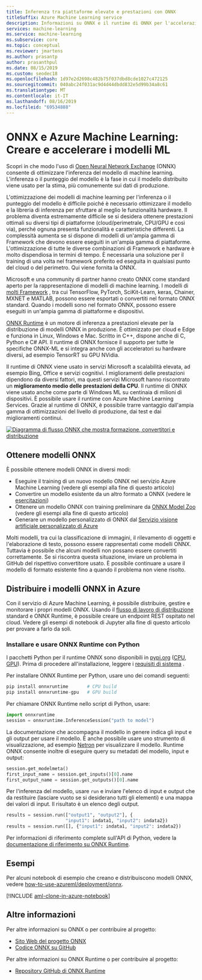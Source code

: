 ```yaml
---
title: Inferenza tra piattaforme elevate e prestazioni con ONNX
titleSuffix: Azure Machine Learning service
description: Informazioni su ONNX e il runtime di ONNX per l'accelerazione dei modelli
services: machine-learning
ms.service: machine-learning
ms.subservice: core
ms.topic: conceptual
ms.reviewer: jmartens
ms.author: prasantp
author: prasanthpul
ms.date: 08/15/2019
ms.custom: seodec18
ms.openlocfilehash: 1d97e2d2698c482b75f037dbd8cde1027c472125
ms.sourcegitcommit: 040abc24f031ac9d4d44dbdd832e5d99b34a8c61
ms.translationtype: MT
ms.contentlocale: it-IT
ms.lasthandoff: 08/16/2019
ms.locfileid: "69534888"
---
```

# <a name="onnx-and-azure-machine-learning-create-and-accelerate-ml-models"></a>ONNX e Azure Machine Learning: Creare e accelerare i modelli ML

Scopri in che modo l'uso di [Open Neural Network Exchange](https://onnx.ai) (ONNX) consente di ottimizzare l'inferenza del modello di machine learning. L'inferenza o il punteggio del modello è la fase in cui il modello distribuito viene usato per la stima, più comunemente sui dati di produzione. 

L'ottimizzazione dei modelli di machine learning per l'inferenza o il punteggio del modello è difficile poiché è necessario ottimizzare il modello e la libreria di inferenza per sfruttare al meglio le funzionalità hardware. Il problema diventa estremamente difficile se si desidera ottenere prestazioni ottimali su diversi tipi di piattaforme (cloud/perimetrale, CPU/GPU e così via), perché ognuna presenta funzionalità e caratteristiche differenti. La complessità aumenta se si dispone di modelli di un'ampia gamma di Framework che devono essere eseguiti in un'ampia gamma di piattaforme. L'ottimizzazione di tutte le diverse combinazioni di Framework e hardware è molto dispendiosa in termini di tempo. È necessaria una soluzione per il training di una volta nel framework preferito ed eseguita in qualsiasi punto del cloud o del perimetro. Qui viene fornita la ONNX.

Microsoft e una community di partner hanno creato ONNX come standard aperto per la rappresentazione di modelli di machine learning. I modelli di [molti Framework](https://onnx.ai/supported-tools) , tra cui TensorFlow, PyTorch, SciKit-Learn, keras, Chainer, MXNET e MATLAB, possono essere esportati o convertiti nel formato ONNX standard. Quando i modelli sono nel formato ONNX, possono essere eseguiti in un'ampia gamma di piattaforme e dispositivi.

[ONNX Runtime](https://github.com/Microsoft/onnxruntime) è un motore di inferenza a prestazioni elevate per la distribuzione di modelli ONNX in produzione. È ottimizzato per cloud e Edge e funziona in Linux, Windows e Mac. Scritto in C++, dispone anche di C, Python e C# API. Il runtime di ONNX fornisce il supporto per tutte le specifiche ONNX-ML e si integra anche con gli acceleratori su hardware diversi, ad esempio TensorRT su GPU NVidia.

Il runtime di ONNX viene usato in servizi Microsoft a scalabilità elevata, ad esempio Bing, Office e servizi cognitivi. I miglioramenti delle prestazioni dipendono da diversi fattori, ma questi servizi Microsoft hanno riscontrato un __miglioramento medio delle prestazioni della CPU__. Il runtime di ONNX viene usato anche come parte di Windows ML su centinaia di milioni di dispositivi. È possibile usare il runtime con Azure Machine Learning Services. Grazie al runtime di ONNX, è possibile trarre vantaggio dall'ampia gamma di ottimizzazioni del livello di produzione, dai test e dai miglioramenti continui.

[![Diagramma di flusso ONNX che mostra formazione, convertitori e distribuzione](media/concept-onnx/onnx.png)](./media/concept-onnx/onnx.png#lightbox)

## <a name="get-onnx-models"></a>Ottenere modelli ONNX

È possibile ottenere modelli ONNX in diversi modi:
+ Eseguire il training di un nuovo modello ONNX nel servizio Azure Machine Learning (vedere gli esempi alla fine di questo articolo)
+ Convertire un modello esistente da un altro formato a ONNX (vedere le [esercitazioni](https://github.com/onnx/tutorials)) 
+ Ottenere un modello ONNX con training preliminare da [ONNX Model Zoo](https://github.com/onnx/models) (vedere gli esempi alla fine di questo articolo)
+ Generare un modello personalizzato di ONNX dal [Servizio visione artificiale personalizzato di Azure](https://docs.microsoft.com/azure/cognitive-services/Custom-Vision-Service/) 

Molti modelli, tra cui la classificazione di immagini, il rilevamento di oggetti e l'elaborazione di testo, possono essere rappresentati come modelli ONNX. Tuttavia è possibile che alcuni modelli non possano essere convertiti correttamente. Se si riscontra questa situazione, inviare un problema in GitHub del rispettivo convertitore usato. È possibile continuare a usare il modello di formato esistente fino a quando il problema non viene risolto.

## <a name="deploy-onnx-models-in-azure"></a>Distribuire i modelli ONNX in Azure

Con il servizio di Azure Machine Learning, è possibile distribuire, gestire e monitorare i propri modelli ONNX. Usando il [flusso di lavoro di distribuzione](concept-model-management-and-deployment.md) standard e ONNX Runtime, è possibile creare un endpoint REST ospitato nel cloud. Vedere gli esempi di notebook di Jupyter alla fine di questo articolo per provare a farlo da soli. 

### <a name="install-and-use-onnx-runtime-with-python"></a>Installare e usare ONNX Runtime con Python

I pacchetti Python per il runtime ONNX sono disponibili in [pypi.org](https://pypi.org) ([CPU](https://pypi.org/project/onnxruntime), [GPU](https://pypi.org/project/onnxruntime-gpu)). Prima di procedere all'installazione, leggere i [requisiti di sistema](https://github.com/Microsoft/onnxruntime#system-requirements) . 

 Per installare ONNX Runtime per Python, usare uno dei comandi seguenti: 
```python   
pip install onnxruntime       # CPU build
pip install onnxruntime-gpu   # GPU build
```

Per chiamare ONNX Runtime nello script di Python, usare:    
```python
import onnxruntime
session = onnxruntime.InferenceSession("path to model")
```

La documentazione che accompagna il modello in genere indica gli input e gli output per usare il modello. È anche possibile usare uno strumento di visualizzazione, ad esempio [Netron](https://github.com/lutzroeder/Netron) per visualizzare il modello. Runtime ONNX consente inoltre di eseguire query su metadati del modello, input e output:    
```python
session.get_modelmeta()
first_input_name = session.get_inputs()[0].name
first_output_name = session.get_outputs()[0].name
```

Per l'inferenza del modello, usare `run` e inviare l'elenco di input e output che da restituire (lasciare vuoto se si desiderano tutti gli elementi) e una mappa dei valori di input. Il risultato è un elenco degli output.  
```python
results = session.run(["output1", "output2"], {
                      "input1": indata1, "input2": indata2})
results = session.run([], {"input1": indata1, "input2": indata2})
```

Per informazioni di riferimento complete sull'API di Python, vedere la [documentazione di riferimento su ONNX Runtime](https://aka.ms/onnxruntime-python).    

## <a name="examples"></a>Esempi

Per alcuni notebook di esempio che creano e distribuiscono modelli ONNX, vedere [how-to-use-azureml/deployment/onnx](https://github.com/Azure/MachineLearningNotebooks/blob/master/how-to-use-azureml/deployment/onnx).

[!INCLUDE [aml-clone-in-azure-notebook](../../../includes/aml-clone-for-examples.md)]

## <a name="more-info"></a>Altre informazioni

Per altre informazioni su ONNX o per contribuire al progetto:
+ [Sito Web del progetto ONNX](https://onnx.ai)
+ [Codice ONNX su GitHub](https://github.com/onnx/onnx)

Per altre informazioni su ONNX Runtime o per contribuire al progetto:
+ [Repository GitHub di ONNX Runtime](https://github.com/Microsoft/onnxruntime)


